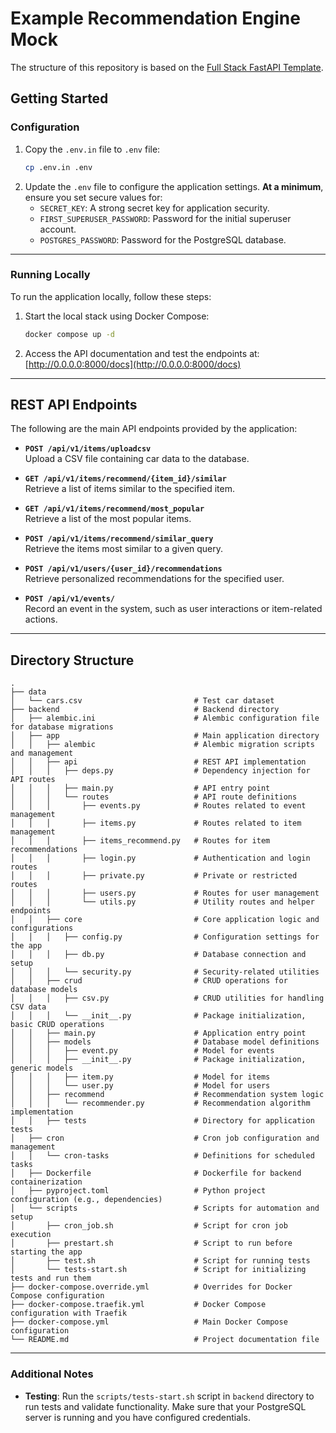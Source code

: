 # Example Recommendation Engine Mock

The structure of this repository is based on the [Full Stack FastAPI Template](https://github.com/fastapi/full-stack-fastapi-template/).

## Getting Started

### Configuration

1. Copy the `.env.in` file to `.env` file:
   ```bash
   cp .env.in .env
   ```
2. Update the `.env` file to configure the application settings. **At a minimum**, ensure you set secure values for:
   - `SECRET_KEY`: A strong secret key for application security.
   - `FIRST_SUPERUSER_PASSWORD`: Password for the initial superuser account.
   - `POSTGRES_PASSWORD`: Password for the PostgreSQL database.

---

### Running Locally

To run the application locally, follow these steps:

1. Start the local stack using Docker Compose:
   ```bash
   docker compose up -d
   ```

2. Access the API documentation and test the endpoints at:  
   [http://0.0.0.0:8000/docs](http://0.0.0.0:8000/docs)

---

## REST API Endpoints

The following are the main API endpoints provided by the application:

- **`POST /api/v1/items/uploadcsv`**  
  Upload a CSV file containing car data to the database.

- **`GET /api/v1/items/recommend/{item_id}/similar`**  
  Retrieve a list of items similar to the specified item.

- **`GET /api/v1/items/recommend/most_popular`**  
  Retrieve a list of the most popular items.

- **`POST /api/v1/items/recommend/similar_query`**  
  Retrieve the items most similar to a given query.

- **`POST /api/v1/users/{user_id}/recommendations`**  
  Retrieve personalized recommendations for the specified user.

- **`POST /api/v1/events/`**  
  Record an event in the system, such as user interactions or item-related actions.

---

## Directory Structure

```plaintext
.
├── data
│   └── cars.csv                         # Test car dataset
├── backend                              # Backend directory
│   ├── alembic.ini                      # Alembic configuration file for database migrations
│   ├── app                              # Main application directory
│   │   ├── alembic                      # Alembic migration scripts and management
│   │   ├── api                          # REST API implementation
│   │   │   ├── deps.py                  # Dependency injection for API routes
│   │   │   ├── main.py                  # API entry point
│   │   │   └── routes                   # API route definitions
│   │   │       ├── events.py            # Routes related to event management
│   │   │       ├── items.py             # Routes related to item management
│   │   │       ├── items_recommend.py   # Routes for item recommendations
│   │   │       ├── login.py             # Authentication and login routes
│   │   │       ├── private.py           # Private or restricted routes
│   │   │       ├── users.py             # Routes for user management
│   │   │       └── utils.py             # Utility routes and helper endpoints
│   │   ├── core                         # Core application logic and configurations
│   │   │   ├── config.py                # Configuration settings for the app
│   │   │   ├── db.py                    # Database connection and setup
│   │   │   └── security.py              # Security-related utilities
│   │   ├── crud                         # CRUD operations for database models
│   │   │   ├── csv.py                   # CRUD utilities for handling CSV data
│   │   │   └── __init__.py              # Package initialization, basic CRUD operations
│   │   ├── main.py                      # Application entry point
│   │   ├── models                       # Database model definitions
│   │   │   ├── event.py                 # Model for events
│   │   │   ├── __init__.py              # Package initialization, generic models
│   │   │   ├── item.py                  # Model for items
│   │   │   └── user.py                  # Model for users
│   │   ├── recommend                    # Recommendation system logic
│   │   │   └── recommender.py           # Recommendation algorithm implementation
│   │   ├── tests                        # Directory for application tests
│   ├── cron                             # Cron job configuration and management
│   │   └── cron-tasks                   # Definitions for scheduled tasks
│   ├── Dockerfile                       # Dockerfile for backend containerization
│   ├── pyproject.toml                   # Python project configuration (e.g., dependencies)
│   └── scripts                          # Scripts for automation and setup
│       ├── cron_job.sh                  # Script for cron job execution
│       ├── prestart.sh                  # Script to run before starting the app
│       ├── test.sh                      # Script for running tests
│       └── tests-start.sh               # Script for initializing tests and run them
├── docker-compose.override.yml          # Overrides for Docker Compose configuration
├── docker-compose.traefik.yml           # Docker Compose configuration with Traefik
├── docker-compose.yml                   # Main Docker Compose configuration
└── README.md                            # Project documentation file
```

---

### Additional Notes

- **Testing**: Run the `scripts/tests-start.sh` script in `backend` directory to run tests and validate functionality. Make sure that your PostgreSQL server is running and you have configured credentials.

